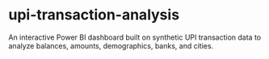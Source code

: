 # upi-transaction-analysis
An interactive Power BI dashboard built on synthetic UPI transaction data to analyze balances, amounts, demographics, banks, and cities.
